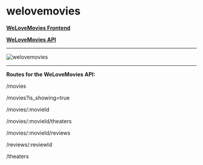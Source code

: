 # welovemovies

**[WeLoveMovies Frontend](https://welovemovies-client-wa6n.onrender.com/)**

**[WeLoveMovies API](https://welovemovies-ymhh.onrender.com)**

---

![welovemovies](https://pasteimg.com/images/2023/10/30/Screenshot-2023-10-30-at-12.54.10.png)

---

**Routes for the WeLoveMovies API:**

/movies

/movies?is_showing=true

/movies/:movieId

/movies/:movieId/theaters

/movies/:movieId/reviews

/reviews/:reviewId

/theaters

